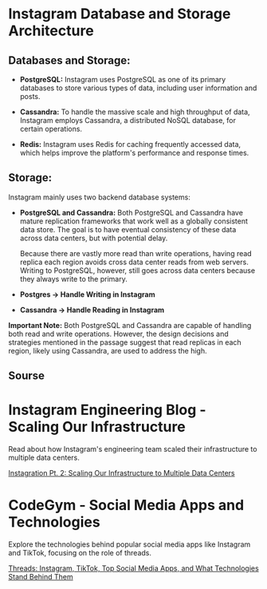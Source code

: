 # Instagram Database and Storage Architecture

## Databases and Storage:

- **PostgreSQL:**
  Instagram uses PostgreSQL as one of its primary databases to store various types of data, including user information and posts.

- **Cassandra:**
  To handle the massive scale and high throughput of data, Instagram employs Cassandra, a distributed NoSQL database, 
  for certain operations.

- **Redis:**
  Instagram uses Redis for caching frequently accessed data, which helps improve the platform's performance and response times.

## Storage:

Instagram mainly uses two backend database systems:

- **PostgreSQL and Cassandra:**
  Both PostgreSQL and Cassandra have mature replication frameworks that work well as a globally consistent data store. 
  The goal is to have eventual consistency of these data across data centers, but with potential delay.

  Because there are vastly more read than write operations, having read replica each region avoids cross data center reads 
  from web servers. Writing to PostgreSQL, however, still goes across data centers because they always write to the primary.

- **Postgres -> Handle Writing in Instagram**
- **Cassandra -> Handle Reading in Instagram**

**Important Note:**
Both PostgreSQL and Cassandra are capable of handling both read and write operations. However,
the design decisions and strategies mentioned in the passage suggest that read replicas in each region,
likely using Cassandra, are used to address the high.


## Sourse
# Instagram Engineering Blog - Scaling Our Infrastructure

Read about how Instagram's engineering team scaled their infrastructure to multiple data centers.

[Instagration Pt. 2: Scaling Our Infrastructure to Multiple Data Centers](https://instagram-engineering.com/instagration-pt-2-scaling-our-infrastructure-to-multiple-data-centers-5745cbad7834)

# CodeGym - Social Media Apps and Technologies

Explore the technologies behind popular social media apps like Instagram and TikTok, focusing on the role of threads.

[Threads: Instagram, TikTok, Top Social Media Apps, and What Technologies Stand Behind Them](https://codegym.cc/groups/posts/18412-threads-instagram-tiktok-top-social-media-apps-and-what-technologies-stand-behind-them)
